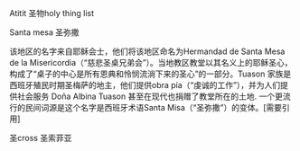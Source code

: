 Atitit 圣物holy thing list

Santa mesa 圣弥撒

该地区的名字来自耶稣会士，他们将该地区命名为Hermandad de Santa Mesa de la Misericordia（“慈悲圣桌兄弟会”）。当地教区教堂以其名义上的耶稣圣心，构成了“桌子的中心是所有恩典和怜悯流淌下来的圣心”的一部分。Tuason 家族是西班牙殖民时期圣梅萨的地主，他们提供obra pía（“虔诚的工作”），并为人们提供社会服务 Doña Albina Tuason 甚至在现代也捐赠了教堂所在的土地.
一个更流行的民间词源是这个名字是西班牙术语Santa Misa（“圣弥撒”）的变体。[需要引用]

圣cross
圣索菲亚

